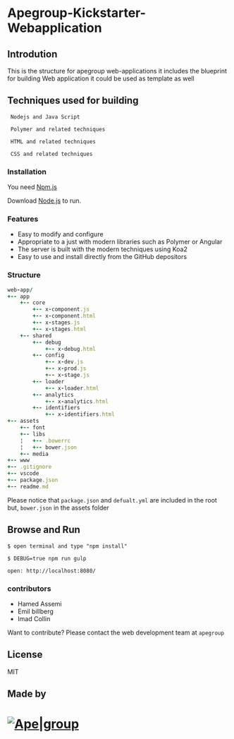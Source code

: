 # Apegroup-Kickstarter-Webapplication


## Introdution 
This is the structure for apegroup web-applications it includes the blueprint for building 
Web application it could be used as template as well  

## Techniques used for building 

```
 Nodejs and Java Script 
```

```
 Polymer and related techniques
```

```
 HTML and related techniques
```

```
 CSS and related techniques
```

### Installation

You need  [Npm.js]( https://www.npmjs.com/) 

Download  [Node.js](https://nodejs.org/)  to run.

### Features

  - Easy to modify and configure 
  - Appropriate to a just with modern libraries such as Polymer or Angular 
  - The server is built with the modern techniques using Koa2 
  - Easy to use and install directly from the GitHub depositors 

### Structure

```ruby
web-app/
+-- app
    +-- core
        +-- x-component.js
        +-- x-component.html
        +-- x-stages.js
        +-- x-stages.html
    +-- shared
        +-- debug 
            +-- x-debug.html
        +-- config
            +-- x-dev.js
            +-- x-prod.js
            +-- x-stage.js
        +-- loader
            +-- x-loader.html
        +-- analytics
            +-- x-analytics.html
        +-- identifiers
            +-- x-identifiers.html
+-- assets
    +-- font
    +-- libs
    ¦   +-- .bowerrc
    ¦   +-- bower.json
    +-- media
+-- www
+-- .gitignore
+-- vscode
+-- package.json
+-- readme.md

```

Please notice that `package.json` and `defualt.yml` are included in the root
but, `bower.json` in the assets folder  

## Browse and Run

```
$ open terminal and type "npm install"
```

```
$ DEBUG=true npm run gulp
```

```
open: http://localhost:8080/
```

### contributors

 - Hamed Assemi
 - Emil billberg
 - Imad Collin
 
 Want to contribute? 
 Please contact the web development team at `apegroup` 

License
----

MIT

## Made by 
# [![Ape|group](http://www.allabolag.se/absales_images/5568858384.png)](https://apegroup.se)
